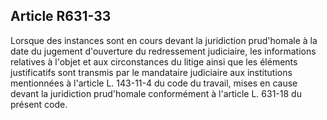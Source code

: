 Article R631-33
----
Lorsque des instances sont en cours devant la juridiction prud'homale à la date
du jugement d'ouverture du redressement judiciaire, les informations relatives à
l'objet et aux circonstances du litige ainsi que les éléments justificatifs sont
transmis par le mandataire judiciaire aux institutions mentionnées à l'article
L. 143-11-4 du code du travail, mises en cause devant la juridiction prud'homale
conformément à l'article L. 631-18 du présent code.
